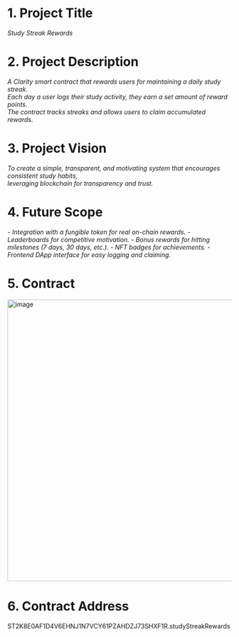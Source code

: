# 1. Project Title
*Study Streak Rewards*

# 2. Project Description
*A Clarity smart contract that rewards users for maintaining a daily study streak.  
Each day a user logs their study activity, they earn a set amount of reward points.  
The contract tracks streaks and allows users to claim accumulated rewards.*

# 3. Project Vision
*To create a simple, transparent, and motivating system that encourages consistent study habits,  
leveraging blockchain for transparency and trust.*

# 4. Future Scope
*- Integration with a fungible token for real on-chain rewards.*
*- Leaderboards for competitive motivation.*
*- Bonus rewards for hitting milestones (7 days, 30 days, etc.).*
*- NFT badges for achievements.*
*- Frontend DApp interface for easy logging and claiming.*

# 5. Contract
<img width="1416" height="631" alt="image" src="https://github.com/user-attachments/assets/5ebc767a-9c1f-41d8-99a9-0c3e258f3bd1" />

# 6. Contract Address
ST2K8E0AF1D4V6EHNJ1N7VCY61PZAHDZJ73SHXF1R.studyStreakRewards
